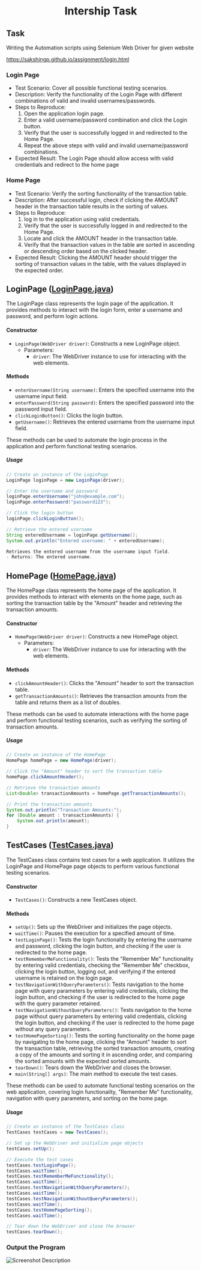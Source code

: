 <h1 align="center">Intership Task</h1>
<h2>Task</h2>
<p>Writing the Automation scripts using Selenium Web Driver for given website</p>
<a href="https://sakshingp.github.io/assignment/login.html">https://sakshingp.github.io/assignment/login.html</a>

### Login Page

- Test Scenario: Cover all possible functional testing scenarios.
- Description: Verify the functionality of the Login Page with different combinations of valid and invalid usernames/passwords.
- Steps to Reproduce:
    1. Open the application login page.
    2. Enter a valid username/password combination and click the Login button.
    3. Verify that the user is successfully logged in and redirected to the Home Page.
    4. Repeat the above steps with valid and invalid username/password combinations.
- Expected Result: The Login Page should allow access with valid credentials and redirect to the home page

### Home Page

- Test Scenario: Verify the sorting functionality of the transaction table.
- Description: After successful login, check if clicking the AMOUNT header in the transaction table results in the sorting of values.
- Steps to Reproduce:
    1. log in to the application using valid credentials.
    2. Verify that the user is successfully logged in and redirected to the Home Page.
    3. Locate and click the AMOUNT header in the transaction table.
    4. Verify that the transaction values in the table are sorted in ascending or descending order based on the clicked header.
- Expected Result: Clicking the AMOUNT header should trigger the sorting of transaction values in the table, with the values displayed in the expected order.

## LoginPage ([LoginPage.java](https://github.com/Narendar14082000/TestingWebsite/blob/master/src/com/example/tests/pages/LoginPage.java))

The LoginPage class represents the login page of the application. It provides methods to interact with the login form, enter a username and password, and perform login actions.

#### Constructor

- `LoginPage(WebDriver driver)`: Constructs a new LoginPage object.
    - Parameters:
        - `driver`: The WebDriver instance to use for interacting with the web elements.

#### Methods

- `enterUsername(String username)`: Enters the specified username into the username input field.
- `enterPassword(String password)`: Enters the specified password into the password input field.
- `clickLoginButton()`: Clicks the login button.
- `getUsername()`: Retrieves the entered username from the username input field.

These methods can be used to automate the login process in the application and perform functional testing scenarios.

##### Usage

```java
// Create an instance of the LoginPage
LoginPage loginPage = new LoginPage(driver);

// Enter the username and password
loginPage.enterUsername("john@example.com");
loginPage.enterPassword("password123");

// Click the login button
loginPage.clickLoginButton();

// Retrieve the entered username
String enteredUsername = loginPage.getUsername();
System.out.println("Entered username: " + enteredUsername);

Retrieves the entered username from the username input field.
- Returns: The entered username.
```

## HomePage ([HomePage.java](https://github.com/Narendar14082000/TestingWebsite/blob/master/src/com/example/tests/pages/HomePage.java))

The HomePage class represents the home page of the application. It provides methods to interact with elements on the home page, such as sorting the transaction table by the "Amount" header and retrieving the transaction amounts.

#### Constructor

- `HomePage(WebDriver driver)`: Constructs a new HomePage object.
    - Parameters:
        - `driver`: The WebDriver instance to use for interacting with the web elements.

#### Methods

- `clickAmountHeader()`: Clicks the "Amount" header to sort the transaction table.
- `getTransactionAmounts()`: Retrieves the transaction amounts from the table and returns them as a list of doubles.

These methods can be used to automate interactions with the home page and perform functional testing scenarios, such as verifying the sorting of transaction amounts.

##### Usage

```java
// Create an instance of the HomePage
HomePage homePage = new HomePage(driver);

// Click the "Amount" header to sort the transaction table
homePage.clickAmountHeader();

// Retrieve the transaction amounts
List<Double> transactionAmounts = homePage.getTransactionAmounts();

// Print the transaction amounts
System.out.println("Transaction Amounts:");
for (Double amount : transactionAmounts) {
    System.out.println(amount);
}
```

## TestCases ([TestCases.java]())

The TestCases class contains test cases for a web application. It utilizes the LoginPage and HomePage page objects to perform various functional testing scenarios.

#### Constructor

- `TestCases()`: Constructs a new TestCases object.

#### Methods

- `setUp()`: Sets up the WebDriver and initializes the page objects.
- `waitTime()`: Pauses the execution for a specified amount of time.
- `testLoginPage()`: Tests the login functionality by entering the username and password, clicking the login button, and checking if the user is redirected to the home page.
- `testRememberMeFunctionality()`: Tests the "Remember Me" functionality by entering valid credentials, checking the "Remember Me" checkbox, clicking the login button, logging out, and verifying if the entered username is retained on the login page.
- `testNavigationWithQueryParameters()`: Tests navigation to the home page with query parameters by entering valid credentials, clicking the login button, and checking if the user is redirected to the home page with the query parameter retained.
- `testNavigationWithoutQueryParameters()`: Tests navigation to the home page without query parameters by entering valid credentials, clicking the login button, and checking if the user is redirected to the home page without any query parameters.
- `testHomePageSorting()`: Tests the sorting functionality on the home page by navigating to the home page, clicking the "Amount" header to sort the transaction table, retrieving the sorted transaction amounts, creating a copy of the amounts and sorting it in ascending order, and comparing the sorted amounts with the expected sorted amounts.
- `tearDown()`: Tears down the WebDriver and closes the browser.
- `main(String[] args)`: The main method to execute the test cases.

These methods can be used to automate functional testing scenarios on the web application, covering login functionality, "Remember Me" functionality, navigation with query parameters, and sorting on the home page.

##### Usage

```java
// Create an instance of the TestCases class
TestCases testCases = new TestCases();

// Set up the WebDriver and initialize page objects
testCases.setUp();

// Execute the test cases
testCases.testLoginPage();
testCases.waitTime();
testCases.testRememberMeFunctionality();
testCases.waitTime();
testCases.testNavigationWithQueryParameters();
testCases.waitTime();
testCases.testNavigationWithoutQueryParameters();
testCases.waitTime();
testCases.testHomePageSorting();
testCases.waitTime();

// Tear down the WebDriver and close the browser
testCases.tearDown();
```

### Output the Program
![Screenshot Description](screenshots/screenshot-file-name.png)

